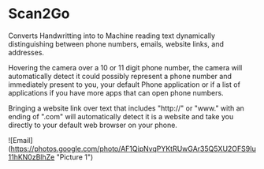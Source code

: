 # Scan2Go
Converts Handwritting into to Machine reading text dynamically distinguishing between phone numbers, emails, website links, and addresses.

Hovering the camera over a 10 or 11 digit phone number, the camera will automatically detect it could possibly represent a phone number and immediately present to you, your default Phone application or if a list of applications if you have more apps that can open phone numbers.

Bringing a website link over text that includes "http://" or "www." with an ending of ".com" will automatically detect it is a website and take you directly to your default web browser on your phone.

![Email] (https://photos.google.com/photo/AF1QipNvqPYKtRUwGAr35Q5XU2OFS9Iu11hKN0zBlhZe "Picture 1")
